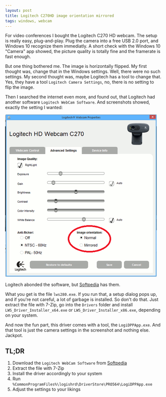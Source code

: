 ```yaml
---
layout: post
title: Logitech C270HD image orientation mirrored
tags: windows, webcam
---
```


For video conferences I bought the Logitech C270 HD webcam. The setup is really easy, plug-and-play. Plug the camera into a free USB 2.0 port, and Windows 10 recognize them immediatly. A short check with the Windows 10 "Camera" app showed, the picture quality is totally fine and the framerate is fast enough.

But one thing bothered me. The image is horizontally flipped. My first thought was, change that in the Windows settings. Well, there were no such settings. My second thought was, maybe Logitech has a tool to change that. Yes, they have a tool `Logitech Camera Settings`, no, there is no setting to flip the image.

Then I searched the internet even more, and found out, that Logitech had another software `Logitech WebCam Software`. And screenshots showed, exactly the setting I wanted:

![Screenshot](https://raw.githubusercontent.com/ikem-krueger/ikem-krueger.github.io/master/images/webcam.png)

Logitech abonded the software, but [Softpedia](https://www.softpedia.com/get/Internet/WebCam/Logitech-Webcam-Software.shtml) has them.

What you get is the file `lws280.exe`. If you run that, a setup dialog pops up, and if you're not careful, a lot of garbage is installed. So don't do that. Just extract the file with 7-Zip, go into the `Drivers` folder and install `LWS_Driver_Installer_x64.exe` or `LWS_Driver_Installer_x86.exe`, depending on your system.

And now the fun part, this driver comes with a tool, the `LogiDPPApp.exe`. And that tool is just the camera settings in the screenshot and nothing else. Jackpot.

## TL;DR

1. Download the `Logitech WebCam Software` from [Softpedia](https://www.softpedia.com/get/Internet/WebCam/Logitech-Webcam-Software.shtml)
2. Extract the file with 7-Zip
3. Install the driver accordingly to your system
4. Run `%CommonProgramFiles%\logishrd\DriverStore\PRO564\LogiDPPApp.exe`
5. Adjust the settings to your likings

